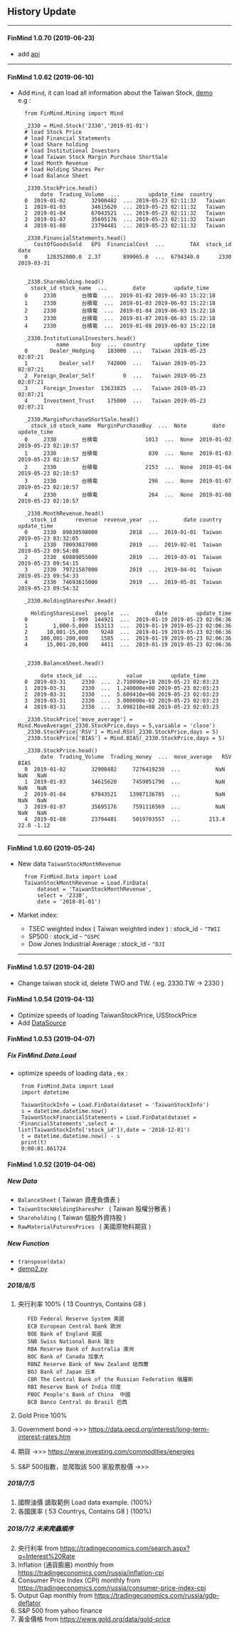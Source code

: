 ## History Update

--------------------------------------
 #### FinMind 1.0.70 (2019-06-23) 
 * add [api](https://github.com/linsamtw/FinMind/blob/master/api_demo.py)
 
--------------------------------------
 #### FinMind 1.0.62 (2019-06-10) 
* Add `Mind`, it can load all information about the Taiwan Stock, [demo](https://github.com/linsamtw/FinMind/blob/master/Mining/demo.py)<br>
e.g :

		from FinMind.Mining import Mind

		_2330 = Mind.Stock('2330','2019-01-01')
		# load Stock Price
		# load Financial Statements
		# load Share holding
		# load Institutional Investors
		# load Taiwan Stock Margin Purchase ShortSale
		# load Month Revenue
		# load Holding Shares Per
		# load Balance Sheet

		_2330.StockPrice.head()
			 date  Trading_Volume  ...         update_time  country
		0  2019-01-02        32900482  ... 2019-05-23 02:11:32   Taiwan
		1  2019-01-03        34615620  ... 2019-05-23 02:11:32   Taiwan
		2  2019-01-04        67043521  ... 2019-05-23 02:11:32   Taiwan
		3  2019-01-07        35695176  ... 2019-05-23 02:11:32   Taiwan
		4  2019-01-08        23794481  ... 2019-05-23 02:11:32   Taiwan

		_2330.FinancialStatements.head()
		   CostOfGoodsSold   EPS  FinancialCost  ...        TAX  stock_id        date
		0      128352000.0  2.37       899065.0  ...  6794340.0      2330  2019-03-31


		_2330.ShareHolding.head()
		  stock_id stock_name  ...        date         update_time
		0     2330        台積電  ...  2019-01-02 2019-06-03 15:22:18
		1     2330        台積電  ...  2019-01-03 2019-06-03 15:22:18
		2     2330        台積電  ...  2019-01-04 2019-06-03 15:22:18
		3     2330        台積電  ...  2019-01-07 2019-06-03 15:22:18
		4     2330        台積電  ...  2019-01-08 2019-06-03 15:22:18

		_2330.InstitutionalInvestors.head()
				  name       buy  ...  country         update_time
		0       Dealer_Hedging    183000  ...   Taiwan 2019-05-23 02:07:21
		1          Dealer_self    742000  ...   Taiwan 2019-05-23 02:07:21
		2  Foreign_Dealer_Self         0  ...   Taiwan 2019-05-23 02:07:21
		3     Foreign_Investor  13633825  ...   Taiwan 2019-05-23 02:07:21
		4     Investment_Trust    175000  ...   Taiwan 2019-05-23 02:07:21

		_2330.MarginPurchaseShortSale.head()
		  stock_id stock_name  MarginPurchaseBuy  ...  Note        date         update_time
		0     2330        台積電               1013  ...  None  2019-01-02 2019-05-23 02:10:57
		1     2330        台積電                830  ...  None  2019-01-03 2019-05-23 02:10:57
		2     2330        台積電               2153  ...  None  2019-01-04 2019-05-23 02:10:57
		3     2330        台積電                296  ...  None  2019-01-07 2019-05-23 02:10:57
		4     2330        台積電                264  ...  None  2019-01-08 2019-05-23 02:10:57

		_2330.MonthRevenue.head()
		  stock_id      revenue  revenue_year  ...        date country         update_time
		0     2330  89830598000          2018  ...  2019-01-01  Taiwan 2019-05-23 03:32:05
		1     2330  78093827000          2019  ...  2019-02-01  Taiwan 2019-05-23 09:54:08
		2     2330  60889055000          2019  ...  2019-03-01  Taiwan 2019-05-23 09:54:15
		3     2330  79721587000          2019  ...  2019-04-01  Taiwan 2019-05-23 09:54:33
		4     2330  74693615000          2019  ...  2019-05-01  Taiwan 2019-05-23 09:54:32

		_2330.HoldingSharesPer.head()

		  HoldingSharesLevel  people  ...        date         update_time
		0              1-999  144921  ...  2019-01-19 2019-05-23 02:06:36
		1        1,000-5,000  153113  ...  2019-01-19 2019-05-23 02:06:36
		2      10,001-15,000    9248  ...  2019-01-19 2019-05-23 02:06:36
		3    100,001-200,000    1585  ...  2019-01-19 2019-05-23 02:06:36
		4      15,001-20,000    4411  ...  2019-01-19 2019-05-23 02:06:36


		_2330.BalanceSheet.head()

			 date stock_id  ...         value         update_time
		0  2019-03-31     2330  ...  2.710090e+10 2019-05-23 02:03:23
		1  2019-03-31     2330  ...  1.240000e+00 2019-05-23 02:03:23
		2  2019-03-31     2330  ...  5.609410e+08 2019-05-23 02:03:23
		3  2019-03-31     2330  ...  3.000000e-02 2019-05-23 02:03:23
		4  2019-03-31     2330  ...  3.098210e+08 2019-05-23 02:03:23

		_2330.StockPrice['move_average'] = Mind.MoveAverage(_2330.StockPrice,days = 5,variable = 'close')
		_2330.StockPrice['RSV'] = Mind.RSV(_2330.StockPrice,days = 5)
		_2330.StockPrice['BIAS'] = Mind.BIAS(_2330.StockPrice,days = 5)
		
		_2330.StockPrice.head()
			 date  Trading_Volume  Trading_money  ...  move_average   RSV  BIAS
		0  2019-01-02        32900482     7276419230  ...           NaN   NaN   NaN
		1  2019-01-03        34615620     7459051790  ...           NaN   NaN   NaN
		2  2019-01-04        67043521    13987136785  ...           NaN   NaN   NaN
		3  2019-01-07        35695176     7591116569  ...           NaN   NaN   NaN
		4  2019-01-08        23794481     5019703557  ...         213.4  22.0 -1.12

  ----------------------
 #### FinMind 1.0.60 (2019-05-24) 
* New data `TaiwanStockMonthRevenue`
	
		from FinMind.Data import Load
		TaiwanStockMonthRevenue = Load.FinData(
			dataset = 'TaiwanStockMonthRevenue',
			select = '2330',
			date = '2018-01-01')
* Market index:
	* TSEC weighted index ( Taiwan weighted index ) : stock_id - `^TWII`
	* SP500 : stock_id - `^GSPC`
	* Dow Jones Industrial Average : stock_id - `^DJI`

  ----------------------
 #### FinMind 1.0.57 (2019-04-28) 
* Change taiwan stock id, delete TWO and TW. ( eg. 2330.TW -> 2330 )

 #### FinMind 1.0.54 (2019-04-13) 
* Optimize speeds of loading TaiwanStockPrice, USStockPrice
* Add [DataSource](https://github.com/linsamtw/FinMind/blob/master/Data/DataSource.md)

 #### FinMind 1.0.53 (2019-04-07) 
 ##### Fix FinMind.Data.Load
 * optimize speeds of loading data , ex :
 
		from FinMind.Data import Load
		import datetime

		TaiwanStockInfo = Load.FinData(dataset = 'TaiwanStockInfo')
		s = datetime.datetime.now()
		TaiwanStockFinancialStatements = Load.FinData(dataset = 'FinancialStatements',select = list(TaiwanStockInfo['stock_id']),date = '2018-12-01')
		t = datetime.datetime.now() - s
		print(t)
		0:00:01.861724
  
 #### FinMind 1.0.52 (2019-04-06) 
 ##### New Data
 * `BalanceSheet` ( Taiwan 資產負債表 )
 * `TaiwanStockHoldingSharesPer ` ( Taiwan 股權分散表 )
 * `Shareholding` ( Taiwan 個股外資持股 )
 * `RawMaterialFuturesPrices ` ( 美國原物料期貨 )
 ##### New Function
 * `transpose(data)`
 * [demp2.py](https://github.com/linsamtw/FinMind/blob/master/demo2.py)

##### 2018/8/5
1. 央行利率 100% ( 13 Countrys, Contains G8 )

          FED Federal Reserve System 美國
          ECB European Central Bank 歐洲
          BOE Bank of England 英國
          SNB Swiss National Bank 瑞士
          RBA Reserve Bank of Australia 澳洲
          BOC Bank of Canada 加拿大
          RBNZ Reserve Bank of New Zealand 紐西蘭
          BOJ Bank of Japan 日本
          CBR The Central Bank of the Russian Federation 俄羅斯
          RBI Reserve Bank of India 印度
          PBOC People's Bank of China  中國
          BCB Banco Central do Brasil 巴西
2. Gold Price 100%
3. Government bond ->>>  https://data.oecd.org/interest/long-term-interest-rates.htm
4. 期貨 ->>> https://www.investing.com/commodities/energies
5. S&P 500指數，並爬取該 500 家股票股價 ->>>
 
##### 2018/7/5 
1. 國際油價 讀取範例 Load data example. (100%)
3. 各國匯率  ( 53 Countrys, Contains G8 )  (100%)

##### 2018/7/2 未來爬蟲順序
2. 央行利率 from https://tradingeconomics.com/search.aspx?q=Interest%20Rate
4. Inflation (通貨膨脹) monthly from https://tradingeconomics.com/russia/inflation-cpi
5. Consumer Price Index (CPI) monthly from https://tradingeconomics.com/russia/consumer-price-index-cpi
6. Output Gap monthly from https://tradingeconomics.com/russia/gdp-deflator
8. S&P 500 from yahoo finance
9. 黃金價格 from https://www.gold.org/data/gold-price




